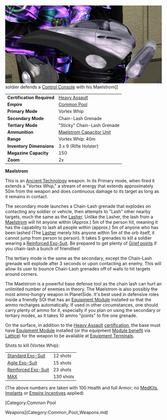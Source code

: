 ![](../images/Maelstrom.jpg "fig:Maelstrom.jpg") soldier defends a
[Control Console](../locations/Control_Console.md) with his Maelstrom\]\]

|                            |                                                                  |
| -------------------------- | ---------------------------------------------------------------- |
| **Certification Required** | [Heavy Assault](../certifications/Heavy_Assault.md)              |
| **Empire**                 | [Common Pool](../terminology/Common_Pool.md)                     |
| **Primary Mode**           | Vortex Whip                                                      |
| **Secondary Mode**         | Chain-Lash Grenade                                               |
| **Tertiary Mode**          | "Sticky" Chain-Lash Grenade                                      |
| **Ammunition**             | [Maelstrom Capacitor Unit](../items/Maelstrom_Capacitor_Unit.md) |
| **Range**                  | Vortex Whip: 40m                                                 |
| **Inventory Dimensions**   | 3 x 9 (Rifle Holster)                                            |
| **Magazine Capacity**      | 150                                                              |
| **Zoom**                   | 2x                                                               |

**Maelstrom**

This is an [Ancient Technology](../terminology/Ancient_Technology.md) weapon. In
its Primary mode, when fired it extends a "Vortex Whip," a stream of energy that
extends approximately 50m from the weapon and does continuous damage to its
target as long as it remains in contact.

The secondary mode launches a Chain-Lash grenade that explodes on contacting any
soldier or vehicle, then attempts to "Lash" other nearby targets, much the same
as the [Lasher](Lasher.md). Unlike the Lasher, the lash from a
[Maelstrom](Maelstrom.md) will hit anyone within (Approx.) 5m of the person hit,
meaning it has the capability to lash all people within (approx.) 5m of anyone
who has been lashed (The [Lasher](Lasher.md) merely hits anyone within 5m of the
orb itself, it cannot jump from person to person). It takes 5 grenades to kill a
soldier wearing a [Reinforced Exo-Suit](../armor/Reinforced_Exo-Suit.md). Be
prepared to get plenty of [Grief points](../terminology/Grief_points.md) if you
chain-lash a bunch of friendlies!

The tertiary mode is the same as the secondary, except the Chain-Lash grenade
will explode after 3 seconds or upon contacting an enemy. This will allow its
user to bounce Chain-Lash grenades off of walls to hit targets around corners.

The Maelstrom is a powerful base defense tool as the chain lash can hurt an
unlimited number of enemies in theory. The Maelstrom is also possibly the most
ammo-hungry weapon in PlanetSide. It's best used in defensive roles inside a
friendly SOI that has an [Equipment Module](../items/Equipment_Module.md)
installed so that the ammo recharges automatically. If used in other
circumstances, one should carry plenty of ammo for it, especially if you plan on
using the secondary or tertiary modes, as it takes 10 ammo "points" to fire one
grenade.

On the surface, in addition to the
[Heavy Assault](../certifications/Heavy_Assault.md)
[certification](../certifications/Certifications.md), the base must have
[Equipment Module](../items/Equipment_Module.md) installed (or the equipment
[Module benefit](../etc/Module_benefit.md) via
[Lattice](../terminology/Lattice.md)) for the weapon to be available at
[Equipment Terminals](../items/Equipment_Terminal.md).

Shots to kill (Vortex Whip):

|                                                        |           |
| ------------------------------------------------------ | --------- |
| [Standard Exo-Suit](../armor/Standard_Exo-Suit.md)     | 12 shots  |
| [Agile Exo-Suit](../armor/Agile_Exo-Suit.md)           | 15 shots  |
| [Reinforced Exo-Suit](../armor/Reinforced_Exo-Suit.md) | 23 shots  |
| [MAX](../items/Mechanized_Assault_Exo-Suit.md)         | 130 shots |

(The above numbers are taken with 100 Health and full Armor; no
[MedKits](../items/MedKit.md), [Implants](../implants/Implants.md) or
[Empire Incentives](../etc/Empire_Incentives.md) applied)

<!--[Category:Game Items](Category:Game_Items.md)-->
<!--[Category:Weapons](Category:Weapons.md)--> [Category:Common Pool

Weapons](Category:Common_Pool_Weapons.md)
